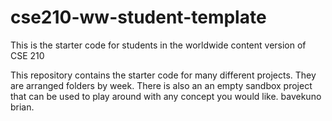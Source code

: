 # cse210-ww-student-template
This is the starter code for students in the worldwide content version of CSE 210

This repository contains the starter code for many different projects. They are arranged folders by week. There is also an an empty sandbox project that can be used to play around with any concept you would like.
bavekuno brian.